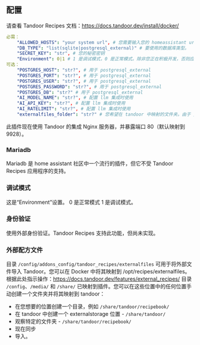 ## 配置

请查看 Tandoor Recipes 文档：https://docs.tandoor.dev/install/docker/

```yaml
必需：
    "ALLOWED_HOSTS": "your system url", # 您需要输入您的 homeassistant url（逗号分隔，无空格）以允许 ingress 正常工作
    "DB_TYPE": "list(sqlite|postgresql_external)" # 要使用的数据库类型。
    "SECRET_KEY": "str", # 您的秘密密钥
    "Environment": 0|1 # 1 是调试模式，0 是正常模式。除非您正在积极开发，否则应在正常模式下运行。
可选：
    "POSTGRES_HOST": "str?", # 用于 postgresql_external
    "POSTGRES_PORT": "str?", # 用于 postgresql_external
    "POSTGRES_USER": "str?", # 用于 postgresql_external
    "POSTGRES_PASSWORD": "str?", # 用于 postgresql_external
    "POSTGRES_DB": "str?" # 用于 postgresql_external
    "AI_MODEL_NAME": "str?", # 配置 llm 集成时使用
    "AI_API_KEY": "str?", # 配置 llm 集成时使用
    "AI_RATELIMIT": "str?", # 配置 llm 集成时使用
    "externalfiles_folder": "str?" # 您希望在 tandoor 中映射的文件夹。由于 /share/ 和 /media/ 已经映射，因此不需要这个文件夹。如果它不存在，则会创建该文件夹。
```
此插件现在使用 Tandoor 的集成 Nginx 服务器，并暴露端口 80（默认映射到 9928）。

### Mariadb
Mariadb 是 home assistant 社区中一个流行的插件，但它不受 Tandoor Recipes 应用程序的支持。

### 调试模式
这是“Environment”设置。
0 是正常模式
1 是调试模式。

### 身份验证
使用外部身份验证。Tandoor Recipes 支持此功能，但尚未实现。

### 外部配方文件

目录 `/config/addons_config/tandoor_recipes/externalfiles` 可用于将外部文件导入 Tandoor。您可以在 Docker 中将其映射到 /opt/recipes/externalfiles。根据此处指示操作：https://docs.tandoor.dev/features/external_recipes/
目录 `/config`、`/media/` 和 `/share/` 已映射到插件。您可以在这些位置中的任何位置手动创建一个文件夹并将其映射到 tandoor：
- 在您想要的位置创建一个目录，例如 `/share/tandoor/recipebook/`
- 在 tandoor 中创建一个 externalstorage 位置 - `/share/tandoor/`
- 观察特定的文件夹 - `/share/tandoor/recipebook/`
- 现在同步
- 导入。